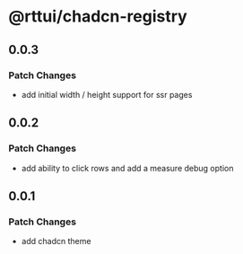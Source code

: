 # @rttui/chadcn-registry

## 0.0.3

### Patch Changes

- add initial width / height support for ssr pages

## 0.0.2

### Patch Changes

- add ability to click rows and add a measure debug option

## 0.0.1

### Patch Changes

- add chadcn theme
